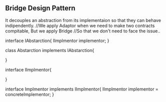 Bridge Design Pattern
-------------------------------
It decouples an abstraction from its implementaion so that they can behave indipendently.
//We apply Adaptor when we need to make two contracts compitable, But we apply Bridge
//So that we don't need to face the issue..


interface IAbstarction{
    IImplmentor implementor;
}

class Abstarction implements IAbstarction{
    
}

interface IImplmentor{
    
}

interface Implmentor implements IImplmentor{
    IImplmentor implementor = concreteImplementor;
}